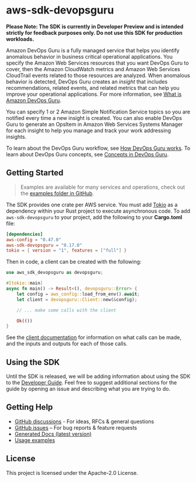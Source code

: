 # aws-sdk-devopsguru

**Please Note: The SDK is currently in Developer Preview and is intended strictly for
feedback purposes only. Do not use this SDK for production workloads.**

Amazon DevOps Guru is a fully managed service that helps you identify anomalous behavior in business critical operational applications. You specify the Amazon Web Services resources that you want DevOps Guru to cover, then the Amazon CloudWatch metrics and Amazon Web Services CloudTrail events related to those resources are analyzed. When anomalous behavior is detected, DevOps Guru creates an _insight_ that includes recommendations, related events, and related metrics that can help you improve your operational applications. For more information, see [What is Amazon DevOps Guru](https://docs.aws.amazon.com/devops-guru/latest/userguide/welcome.html).

You can specify 1 or 2 Amazon Simple Notification Service topics so you are notified every time a new insight is created. You can also enable DevOps Guru to generate an OpsItem in Amazon Web Services Systems Manager for each insight to help you manage and track your work addressing insights.

To learn about the DevOps Guru workflow, see [How DevOps Guru works](https://docs.aws.amazon.com/devops-guru/latest/userguide/welcome.html#how-it-works). To learn about DevOps Guru concepts, see [Concepts in DevOps Guru](https://docs.aws.amazon.com/devops-guru/latest/userguide/concepts.html).

## Getting Started

> Examples are available for many services and operations, check out the
> [examples folder in GitHub](https://github.com/awslabs/aws-sdk-rust/tree/main/examples).

The SDK provides one crate per AWS service. You must add [Tokio](https://crates.io/crates/tokio)
as a dependency within your Rust project to execute asynchronous code. To add `aws-sdk-devopsguru` to
your project, add the following to your **Cargo.toml** file:

```toml
[dependencies]
aws-config = "0.47.0"
aws-sdk-devopsguru = "0.17.0"
tokio = { version = "1", features = ["full"] }
```

Then in code, a client can be created with the following:

```rust
use aws_sdk_devopsguru as devopsguru;

#[tokio::main]
async fn main() -> Result<(), devopsguru::Error> {
    let config = aws_config::load_from_env().await;
    let client = devopsguru::Client::new(&config);

    // ... make some calls with the client

    Ok(())
}
```

See the [client documentation](https://docs.rs/aws-sdk-devopsguru/latest/aws_sdk_devopsguru/client/struct.Client.html)
for information on what calls can be made, and the inputs and outputs for each of those calls.

## Using the SDK

Until the SDK is released, we will be adding information about using the SDK to the
[Developer Guide](https://docs.aws.amazon.com/sdk-for-rust/latest/dg/welcome.html). Feel free to suggest
additional sections for the guide by opening an issue and describing what you are trying to do.

## Getting Help

* [GitHub discussions](https://github.com/awslabs/aws-sdk-rust/discussions) - For ideas, RFCs & general questions
* [GitHub issues](https://github.com/awslabs/aws-sdk-rust/issues/new/choose) – For bug reports & feature requests
* [Generated Docs (latest version)](https://awslabs.github.io/aws-sdk-rust/)
* [Usage examples](https://github.com/awslabs/aws-sdk-rust/tree/main/examples)

## License

This project is licensed under the Apache-2.0 License.


